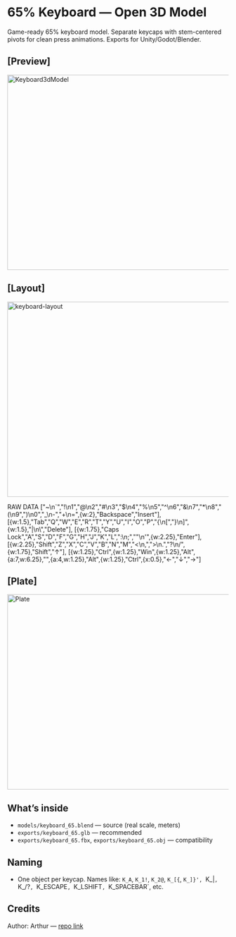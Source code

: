 # 65% Keyboard — Open 3D Model

Game-ready 65% keyboard model. Separate keycaps with stem-centered pivots for clean press animations. Exports for Unity/Godot/Blender.

## [Preview]
<img width="982" height="443" alt="Keyboard3dModel" src="https://github.com/user-attachments/assets/18e89485-afed-4e91-86c0-2fcaf80fa6ac" />

## [Layout]

<img width="982" height="443" alt="keyboard-layout" src="https://github.com/user-attachments/assets/47154641-94a7-43b1-8731-8832c95c13a8" />

RAW DATA
["~\n`","!\n1","@\n2","#\n3","$\n4","%\n5","^\n6","&\n7","*\n8","(\n9",")\n0","_\n-","+\n=",{w:2},"Backspace","Insert"],
[{w:1.5},"Tab","Q","W","E","R","T","Y","U","I","O","P","{\n[","}\n]",{w:1.5},"|\n\\","Delete"],
[{w:1.75},"Caps Lock","A","S","D","F","G","H","J","K","L",":\n;","\"\n'",{w:2.25},"Enter"],
[{w:2.25},"Shift","Z","X","C","V","B","N","M","<\n,",">\n.","?\n/",{w:1.75},"Shift","↑"],
[{w:1.25},"Ctrl",{w:1.25},"Win",{w:1.25},"Alt",{a:7,w:6.25},"",{a:4,w:1.25},"Alt",{w:1.25},"Ctrl",{x:0.5},"←","↓","→"]


## [Plate]
<img width="982" height="443" alt="Plate" src="https://github.com/user-attachments/assets/caec6676-bf56-4985-8e6c-d5c333642c9f" />

## What’s inside
- `models/keyboard_65.blend` — source (real scale, meters)
- `exports/keyboard_65.glb` — recommended
- `exports/keyboard_65.fbx`, `exports/keyboard_65.obj` — compatibility

## Naming
- One object per keycap. Names like: `K_A`, `K_1!`, `K_2@`, `K_[{`, `K_]}', `K_\|`, `K_/?`, `K_ESCAPE`, `K_LSHIFT`, `K_SPACEBAR`, etc.

## Credits
Author: Arthur — [repo link](https://github.com/arthursaruj)
